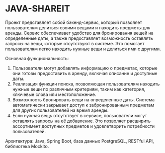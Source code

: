 # JAVA-SHAREIT
Проект представляет собой бэкенд-сервис, который позволяет пользователям делиться своими вещами и находить предметы для аренды. Сервис обеспечивает удобство для бронирования вещей на определенные даты, а также предоставляет возможность оставлять запросы на вещи, которые отсутствуют в системе. Это помогает пользователям легко находить нужные вещи и делиться ими с другими.

Основная функциональность:
1. Пользователи могут добавлять информацию о предметах, которые они готовы предоставить в аренду, включая описание и доступные даты.
2. Реализация функции поиска, позволяющая пользователям находить нужные вещи по различным критериям, таким как категория, ключевые слова или местоположение.
3. Возможность бронировать вещи на определенные даты. Система автоматически закрывает доступ к забронированным предметам для других пользователей на время аренды.
4. Если нужная вещь отсутствует в сервисе, пользователи могут оставлять запросы на её добавление. Это позволяет расширить ассортимент доступных предметов и удовлетворить потребности пользователей.
   
Архитектура: Java, Spring Boot, база данных PostgreSQL, RESTful API, библиотека Mockito.
